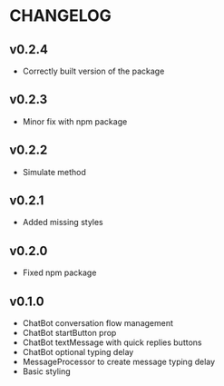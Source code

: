 # CHANGELOG

## v0.2.4

- Correctly built version of the package

## v0.2.3

- Minor fix with npm package

## v0.2.2

- Simulate method

## v0.2.1

- Added missing styles

## v0.2.0

- Fixed npm package

## v0.1.0

- ChatBot conversation flow management
- ChatBot startButton prop
- ChatBot textMessage with quick replies buttons
- ChatBot optional typing delay
- MessageProcessor to create message typing delay
- Basic styling
